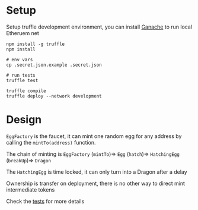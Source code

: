 # Setup

Setup truffle development environment, you can install [Ganache](https://trufflesuite.com/docs/ganache/) to run local Etheruem net

```
npm install -g truffle
npm install

# env vars
cp .secret.json.example .secret.json

# run tests
truffle test

truffle compile
truffle deploy --network development
```

# Design

`EggFactory` is the faucet, it can mint one random egg for any address by calling the `mintTo(address)` function.

The chain of minting is `EggFactory` (`mintTo`)=> `Egg` (`hatch`)=> `HatchingEgg` (`breakUp`)=> `Dragon`

The `HatchingEgg` is time locked, it can only turn into a Dragon after a delay

Ownership is transfer on deployment, there is no other way to direct mint intermediate tokens

Check the [tests](/test) for more details
